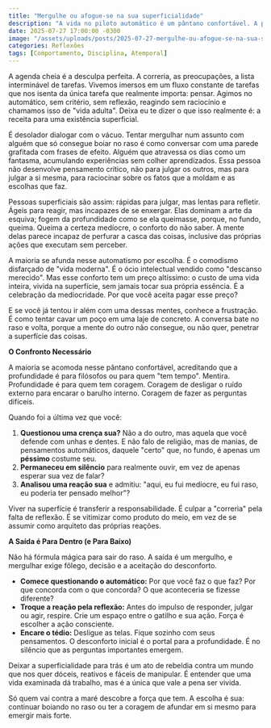 ```yaml
---
title: "Mergulhe ou afogue-se na sua superficialidade"
description: "A vida no piloto automático é um pântano confortável. A profundidade é o único antídoto."
date: 2025-07-27 17:00:00 -0300
image: "/assets/uploads/posts/2025-07-27-mergulhe-ou-afogue-se-na-sua-superficialidade/featured.png"
categories: Reflexões
tags: [Comportamento, Disciplina, Atemporal]
---
```


A agenda cheia é a desculpa perfeita. A correria, as preocupações, a lista interminável de tarefas. Vivemos imersos em um fluxo constante de tarefas que nos isenta da única tarefa que realmente importa: pensar. Agimos no automático, sem critério, sem reflexão, reagindo sem raciocínio e chamamos isso de "vida adulta". Deixa eu te dizer o que isso realmente é: a receita para uma existência superficial.

É desolador dialogar com o vácuo. Tentar mergulhar num assunto com alguém que só consegue boiar no raso é como conversar com uma parede grafitada com frases de efeito. Alguém que atravessa os dias como um fantasma, acumulando experiências sem colher aprendizados. Essa pessoa não desenvolve pensamento crítico, não para julgar os outros, mas para julgar a si mesma, para raciocinar sobre os fatos que a moldam e as escolhas que faz.

Pessoas superficiais são assim: rápidas para julgar, mas lentas para refletir. Ágeis para reagir, mas incapazes de se enxergar.  Elas dominam a arte da esquiva; fogem da profundidade como se ela queimasse, porque, no fundo, queima. Queima a certeza medíocre, o conforto do não saber. A mente delas parece incapaz de perfurar a casca das coisas, inclusive das próprias ações que executam sem perceber.

A maioria se afunda nesse automatismo por escolha. É o comodismo disfarçado de "vida moderna". É o ócio intelectual vendido como "descanso merecido". Mas esse conforto tem um preço altíssimo: o custo de uma vida inteira, vivida na superfície, sem jamais tocar sua própria essência. É a celebração da mediocridade. Por que você aceita pagar esse preço?

E se você já tentou ir além com uma dessas mentes, conhece a frustração. É como tentar cavar um poço em uma laje de concreto. A conversa bate no raso e volta, porque a mente do outro não consegue, ou não quer, penetrar a superfície das coisas.

**O Confronto Necessário**

A maioria se acomoda nesse pântano confortável, acreditando que a profundidade é para filósofos ou para quem "tem tempo".  Mentira. Profundidade é para quem tem coragem. Coragem de desligar o ruído externo para encarar o barulho interno. Coragem de fazer as perguntas difíceis.

Quando foi a última vez que você:

1. **Questionou uma crença sua?** Não a do outro, mas aquela que você defende com unhas e dentes. E não falo de religião, mas de manias, de pensamentos automáticos, daquele "certo" que, no fundo, é apenas um **péssimo** costume seu.
2. **Permaneceu em silêncio** para realmente ouvir, em vez de apenas esperar sua vez de falar?
3. **Analisou uma reação sua** e admitiu: "aqui, eu fui medíocre, eu fui raso, eu poderia ter pensado melhor"?

Viver na superfície é transferir a responsabilidade. É culpar a "correria" pela falta de reflexão. É se vitimizar como produto do meio, em vez de se assumir como arquiteto das próprias reações.

**A Saída é Para Dentro (e Para Baixo)**

Não há fórmula mágica para sair do raso. A saída é um mergulho, e mergulhar exige fôlego, decisão e a aceitação do desconforto.

- **Comece questionando o automático:** Por que você faz o que faz? Por que concorda com o que concorda? O que aconteceria se fizesse diferente?
- **Troque a reação pela reflexão:** Antes do impulso de responder, julgar ou agir, respire. Crie um espaço entre o gatilho e sua ação. Força é escolher a ação consciente.
- **Encare o tédio:** Desligue as telas. Fique sozinho com seus pensamentos. O desconforto inicial é o portal para a profundidade. É no silêncio que as perguntas importantes emergem.

Deixar a superficialidade para trás é um ato de rebeldia contra um mundo que nos quer dóceis, reativos e fáceis de manipular.  É entender que uma vida examinada dá trabalho, mas é a única que vale a pena ser vivida.

Só quem vai contra a maré descobre a força que tem. A escolha é sua: continuar boiando no raso ou ter a coragem de afundar em si mesmo para emergir mais forte.